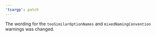 ```yaml
---
'tsargp': patch
---
```


The wording for the `tooSimilarOptionNames` and `mixedNamingConvention` warnings was changed.
